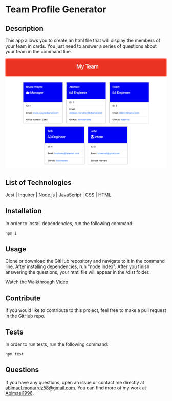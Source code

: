 # Team Profile Generator

## Description
    
This app allows you to create an html file that will display the members of your team in cards. You just need to answer a series of questions about your team in the command line.

![Site screenshot](images/project_screenshot.png)

## List of Technologies

Jest | Inquirer | Node.js | JavaScript | CSS | HTML
    
## Installation

In order to install dependencies, run the following command: 

    npm i
    
## Usage
    
Clone or download the GitHub repository and navigate to it in the command line. After installing dependencies, run "node index". After you finish answering the questions, your html file will appear in the /dist folder.

Watch the Walkthrough [Video](https://watch.screencastify.com/v/KS3AkSe6VUGnDhUhzicE)


## Contribute
    
If you would like to contribute to this project, feel free to make a pull request in the GitHub repo.
    
## Tests

In order to run tests, run the following command: 

    npm test

## Questions

If you have any questions, open an issue or contact me directly at abimael.monarrez58@gmail.com. You can find more of my work at [Abimael1996](https://github.com/Abimael1996).

